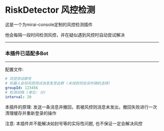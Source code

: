 # RiskDetector 风控检测

这是一个为mirai-console定制的风控检测插件

他会每隔一段时间检测风控，并在疑似遇到风控时自动尝试解决

---

### 本插件已适配多Bot

---

配置文件:

```yaml
# 风控测试群号
# 机器人会将风控测试消息发至此群 (未找到则会另外随机选择)
groupId: 123456
# 检测间隔 (单位: 分)
interval: 20
```
本插件的原理: 发送一条消息并撤回，若被风控则消息未发出，撤回失败进行一次清理缓存并重新登录的操作

注意: 本插件并不能解决如封号等的实际性问题, 也不保证一定会解决风控
